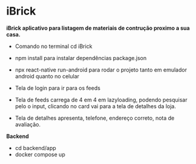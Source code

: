 # iBrick
**iBrick aplicativo para listagem de materiais de contrução proximo a sua casa.**

- Comando no terminal cd iBrick
- npm install para instalar dependências package.json
- npx react-native run-android para rodar o projeto tanto em emulador android quanto no celular

- Tela de login para ir para os feeds
- Tela de feeds carrega de 4 em 4 em lazyloading, podendo pesquisar pelo o input, clicando no card vai para a tela de detalhes da loja.
- Tela de detalhes apresenta, telefone, endereço correto, nota de avaliação.

**Backend**
- cd backend/app
- docker compose up



